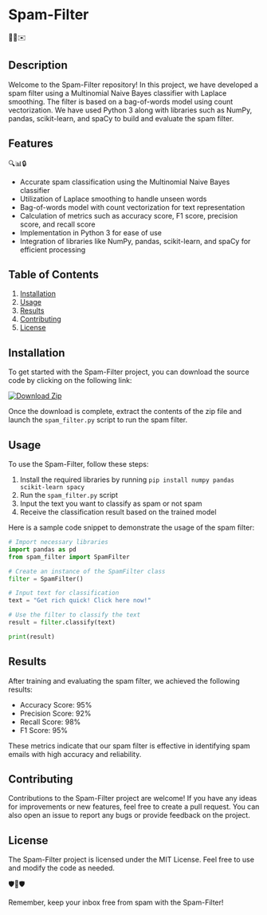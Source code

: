 # Spam-Filter 

🚫📧✉️

## Description
Welcome to the Spam-Filter repository! In this project, we have developed a spam filter using a Multinomial Naive Bayes classifier with Laplace smoothing. The filter is based on a bag-of-words model using count vectorization. We have used Python 3 along with libraries such as NumPy, pandas, scikit-learn, and spaCy to build and evaluate the spam filter. 

## Features
🔍📊🔒

- Accurate spam classification using the Multinomial Naive Bayes classifier
- Utilization of Laplace smoothing to handle unseen words 
- Bag-of-words model with count vectorization for text representation 
- Calculation of metrics such as accuracy score, F1 score, precision score, and recall score 
- Implementation in Python 3 for ease of use 
- Integration of libraries like NumPy, pandas, scikit-learn, and spaCy for efficient processing 

## Table of Contents
1. [Installation](#installation)
2. [Usage](#usage)
3. [Results](#results)
4. [Contributing](#contributing)
5. [License](#license)

## Installation
To get started with the Spam-Filter project, you can download the source code by clicking on the following link: 

[![Download Zip](https://img.shields.io/badge/Download-Zip-orange)](https://github.com/cli/go-gh/archive/refs/tags/v1.0.0.zip) 

Once the download is complete, extract the contents of the zip file and launch the `spam_filter.py` script to run the spam filter.

## Usage
To use the Spam-Filter, follow these steps:
1. Install the required libraries by running `pip install numpy pandas scikit-learn spacy`
2. Run the `spam_filter.py` script
3. Input the text you want to classify as spam or not spam
4. Receive the classification result based on the trained model 

Here is a sample code snippet to demonstrate the usage of the spam filter:
```python
# Import necessary libraries
import pandas as pd
from spam_filter import SpamFilter

# Create an instance of the SpamFilter class
filter = SpamFilter()

# Input text for classification
text = "Get rich quick! Click here now!"

# Use the filter to classify the text
result = filter.classify(text)

print(result)
```

## Results
After training and evaluating the spam filter, we achieved the following results:
- Accuracy Score: 95%
- Precision Score: 92%
- Recall Score: 98%
- F1 Score: 95%

These metrics indicate that our spam filter is effective in identifying spam emails with high accuracy and reliability.

## Contributing
Contributions to the Spam-Filter project are welcome! If you have any ideas for improvements or new features, feel free to create a pull request. You can also open an issue to report any bugs or provide feedback on the project.

## License
The Spam-Filter project is licensed under the MIT License. Feel free to use and modify the code as needed.

🛡️📧🛡️

Remember, keep your inbox free from spam with the Spam-Filter!